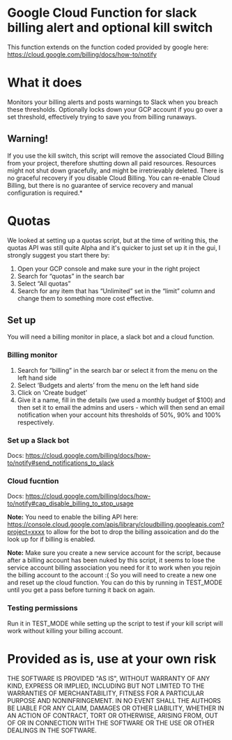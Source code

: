# Google Cloud Function for slack billing alert and optional kill switch
This function extends on the function coded provided by google here: https://cloud.google.com/billing/docs/how-to/notify

# What it does
Monitors your billing alerts and posts warnings to Slack when you breach these thresholds.
Optionally locks down your GCP account if you go over a set threshold, effectively trying to save you from billing runaways.

## Warning!
If you use the kill switch, this script will remove the associated Cloud Billing from your project, therefore shutting down all paid resources. Resources might not shut down gracefully, and might be irretrievably deleted. There is no graceful recovery if you disable Cloud Billing.
You can re-enable Cloud Billing, but there is no guarantee of service recovery and manual configuration is required.*
# Quotas
We looked at setting up a quotas script, but at the time of writing this, the quotas API was still quite Alpha and it's quicker to just set up it in the gui, I strongly suggest you start there by:

1. Open your GCP console and make sure your in the right project
2. Search for “quotas” in the search bar
3. Select “All quotas”
4. Search for any item that has “Unlimited” set in the “limit” column and change them to something more cost effective.

## Set up
You will need a billing monitor in place, a slack bot and a cloud function.

### Billing monitor

1. Search for “billing” in the search bar or select it from the menu on the left hand side
2. Select ‘Budgets and alerts’ from the menu on the left hand side
3. Click on ‘Create budget’
4. Give it a name, fill in the details (we used a monthly budget of $100) and then set it to email the admins and users - which will then send an email notification when your account hits thresholds of 50%, 90% and 100% respectively.

### Set up a Slack bot
Docs: https://cloud.google.com/billing/docs/how-to/notify#send_notifications_to_slack

### Cloud fucntion
Docs: https://cloud.google.com/billing/docs/how-to/notify#cap_disable_billing_to_stop_usage

**Note:** You need to enable the billing API here: https://console.cloud.google.com/apis/library/cloudbilling.googleapis.com?project=xxxx to allow for the bot to drop the billing assoication and do the look up for if billing is enabled.

**Note:** Make sure you create a new service account for the script, because after a billing account has been nuked by this script, it seems to lose the service account billing association you need for it to work when you rejoin the billing account to the account :( So you will need to create a new one and reset up the cloud function. You can do this by running in TEST_MODE until you get a pass before turning it back on again.

### Testing permissions
Run it in TEST_MODE while setting up the script to test if your kill script will work without killing your billing account.

# Provided as is, use at your own risk
THE SOFTWARE IS PROVIDED "AS IS", WITHOUT WARRANTY OF ANY KIND,
EXPRESS OR IMPLIED, INCLUDING BUT NOT LIMITED TO THE WARRANTIES OF
MERCHANTABILITY, FITNESS FOR A PARTICULAR PURPOSE AND NONINFRINGEMENT.
IN NO EVENT SHALL THE AUTHORS BE LIABLE FOR ANY CLAIM, DAMAGES OR
OTHER LIABILITY, WHETHER IN AN ACTION OF CONTRACT, TORT OR OTHERWISE,
ARISING FROM, OUT OF OR IN CONNECTION WITH THE SOFTWARE OR THE USE OR
OTHER DEALINGS IN THE SOFTWARE.